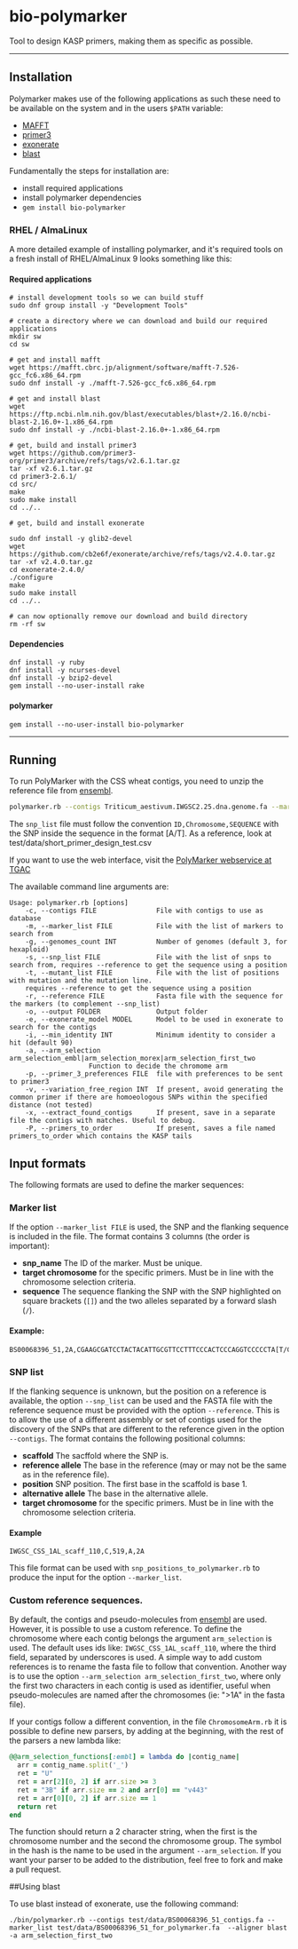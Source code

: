 # bio-polymarker

Tool to design KASP primers, making them as specific as possible.

---

## Installation

Polymarker makes use of the following applications as such these need to be available on the system and in the users
```$PATH``` variable:

* [MAFFT](https://mafft.cbrc.jp/alignment/software/)
* [primer3](https://primer3.org/)
* [exonerate](https://github.com/cb2e6f/exonerate)
* [blast](https://blast.ncbi.nlm.nih.gov/doc/blast-help/downloadblastdata.html)

Fundamentally the steps for installation are:

* install required applications
* install polymarker dependencies
* `gem install bio-polymarker`

### RHEL / AlmaLinux

A more detailed example of installing polymarker, and it's required tools on a fresh install of RHEL/AlmaLinux 9 looks
something like this:

#### Required applications

```shell
# install development tools so we can build stuff
sudo dnf group install -y "Development Tools"

# create a directory where we can download and build our required applications
mkdir sw
cd sw

# get and install mafft
wget https://mafft.cbrc.jp/alignment/software/mafft-7.526-gcc_fc6.x86_64.rpm
sudo dnf install -y ./mafft-7.526-gcc_fc6.x86_64.rpm

# get and install blast
wget https://ftp.ncbi.nlm.nih.gov/blast/executables/blast+/2.16.0/ncbi-blast-2.16.0+-1.x86_64.rpm
sudo dnf install -y ./ncbi-blast-2.16.0+-1.x86_64.rpm 

# get, build and install primer3
wget https://github.com/primer3-org/primer3/archive/refs/tags/v2.6.1.tar.gz
tar -xf v2.6.1.tar.gz 
cd primer3-2.6.1/
cd src/
make
sudo make install
cd ../..

# get, build and install exonerate

sudo dnf install -y glib2-devel
wget https://github.com/cb2e6f/exonerate/archive/refs/tags/v2.4.0.tar.gz
tar -xf v2.4.0.tar.gz 
cd exonerate-2.4.0/
./configure
make
sudo make install
cd ../..

# can now optionally remove our download and build directory
rm -rf sw
```

#### Dependencies

```shell
dnf install -y ruby
dnf install -y ncurses-devel
dnf install -y bzip2-devel
gem install --no-user-install rake
```

#### polymarker

```shell
gem install --no-user-install bio-polymarker
```

---

## Running

To run PolyMarker with the CSS wheat contigs, you need to unzip the reference file
from  [ensembl](http://ftp.ensemblgenomes.org/pub/release-25/plants/fasta/triticum_aestivum/dna/Triticum_aestivum.IWGSC2.25.dna.genome.fa.gz).

```sh
polymarker.rb --contigs Triticum_aestivum.IWGSC2.25.dna.genome.fa --marker_list snp_list.csv --output output_folder
```

The ```snp_list``` file must follow the convention ```ID,Chromosome,SEQUENCE``` with the SNP inside the sequence in the
format [A/T]. As a reference, look at test/data/short_primer_design_test.csv

If you want to use the web interface, visit the [PolyMarker webservice at TGAC](http://polymarker.tgac.ac.uk)

The available command line arguments are:

```
Usage: polymarker.rb [options]
    -c, --contigs FILE               File with contigs to use as database
    -m, --marker_list FILE           File with the list of markers to search from
    -g, --genomes_count INT          Number of genomes (default 3, for hexaploid)
    -s, --snp_list FILE              File with the list of snps to search from, requires --reference to get the sequence using a position
    -t, --mutant_list FILE           File with the list of positions with mutation and the mutation line.
    requires --reference to get the sequence using a position
    -r, --reference FILE             Fasta file with the sequence for the markers (to complement --snp_list)
    -o, --output FOLDER              Output folder
    -e, --exonerate_model MODEL      Model to be used in exonerate to search for the contigs
    -i, --min_identity INT           Minimum identity to consider a hit (default 90)
    -a, --arm_selection arm_selection_embl|arm_selection_morex|arm_selection_first_two
                    Function to decide the chromome arm
    -p, --primer_3_preferences FILE  file with preferences to be sent to primer3
    -v, --variation_free_region INT  If present, avoid generating the common primer if there are homoeologous SNPs within the specified distance (not tested)
    -x, --extract_found_contigs      If present, save in a separate file the contigs with matches. Useful to debug.
    -P, --primers_to_order			 If present, saves a file named primers_to_order which contains the KASP tails
```

## Input formats

The following formats are used to define the marker sequences:

### Marker list

If the option ```--marker_list FILE``` is used, the SNP and the flanking sequence is included in the file. The format
contains 3 columns (the order is important):

* **snp_name** The ID of the marker. Must be unique.
* **target chromosome** for the specific primers. Must be in line with the chromosome selection criteria.
* **sequence** The sequence flanking the SNP with the SNP highlighted on square brackets (```[]```) and the two alleles
  separated by a forward slash (```/```).

#### Example:

```
BS00068396_51,2A,CGAAGCGATCCTACTACATTGCGTTCCTTTCCCACTCCCAGGTCCCCCTA[T/C]ATGCAGGATCTTGATTAGTCGTGTGAACAACTGAAATTTGAGCGCCACAA
```

### SNP list

If the flanking sequence is unknown, but the position on a reference is available, the option ```--snp_list``` can be
used and the FASTA file with the reference sequence must be provided with the option ```--reference```. This is to allow
the use of a different assembly or set of contigs used for the discovery of the SNPs that are different to the reference
given in the option ```--contigs```. The format contains the following positional columns:

* **scaffold** The sacffold where the SNP is.
* **reference allele** The base in the reference (may or may not be the same as in the reference file).
* **position** SNP position. The first base in the scaffold is base 1.
* **alternative allele** The base in the alternative allele.
* **target chromosome** for the specific primers. Must be in line with the chromosome selection criteria.

#### Example

```
IWGSC_CSS_1AL_scaff_110,C,519,A,2A
```

This file format can be used with ```snp_positions_to_polymarker.rb``` to produce the input for the option
```--marker_list```.

### Custom reference sequences.

By default, the contigs and pseudo-molecules
from [ensembl](ftp://ftp.ensemblgenomes.org/pub/release-25/plants/fasta/triticum_aestivum/dna/Triticum_aestivum.IWGSC2.25.dna.genome.fa.gz
) are used. However, it is possible to use a custom reference. To define the chromosome where each contig belongs the
argument ```arm_selection``` is used. The default uses ids like: ```IWGSC_CSS_1AL_scaff_110```, where the third field,
separated by underscores is used. A simple way to add custom references is to rename the fasta file to follow that
convention. Another way is to use the option ```--arm_selection arm_selection_first_two```, where only the first two
characters in each contig is used as identifier, useful when pseudo-molecules are named after the chromosomes (ie: ">1A"
in the fasta file).

If your contigs follow a different convention, in the file ```ChromosomeArm.rb``` it is possible to define new parsers,
by adding at the beginning, with the rest of the parsers a new lambda like:

```rb
@@arm_selection_functions[:embl] = lambda do |contig_name|
  arr = contig_name.split('_')
  ret = "U"
  ret = arr[2][0, 2] if arr.size >= 3
  ret = "3B" if arr.size == 2 and arr[0] == "v443"
  ret = arr[0][0, 2] if arr.size == 1
  return ret
end
```

The function should return a 2 character string, when the first is the chromosome number and the second the chromosome
group. The symbol in the hash is the name to be used in the argument ```--arm_selection```. If you want your parser to
be added to the distribution, feel free to fork and make a pull request.

##Using blast

To use blast instead of exonerate, use the following command:

```
./bin/polymarker.rb --contigs test/data/BS00068396_51_contigs.fa --marker_list test/data/BS00068396_51_for_polymarker.fa  --aligner blast  -a arm_selection_first_two
```